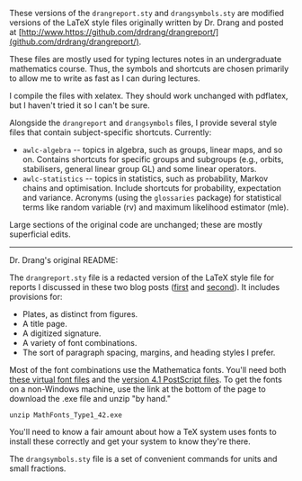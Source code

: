These versions of the `drangreport.sty` and `drangsymbols.sty` are modified versions of the LaTeX style files originally written by Dr. Drang and posted at [http://www.https://github.com/drdrang/drangreport/](github.com/drdrang/drangreport/).

These files are mostly used for typing lectures notes in an undergraduate mathematics course. Thus, the symbols and shortcuts are chosen primarily to allow me to write as fast as I can during lectures.

I compile the files with xelatex. They should work unchanged with pdflatex, but I haven't tried it so I can't be sure.

Alongside the `drangreport` and `drangsymbols` files, I provide several style files that contain subject-specific shortcuts. Currently:

* `awlc-algebra` -- topics in algebra, such as groups, linear maps, and so on. Contains shortcuts for specific groups and subgroups (e.g., orbits, stabilisers, general linear group GL) and some linear operators.
* `awlc-statistics` -- topics in statistics, such as probability, Markov chains and optimisation. Include shortcuts for probability, expectation and variance. Acronyms (using the `glossaries` package) for statistical terms like random variable (rv) and maximum likelihood estimator (mle).

Large sections of the original code are unchanged; these are mostly superficial edits.

<hr />

Dr. Drang's original README:

The `drangreport.sty` file is a redacted version of the LaTeX style file for reports I discussed in these two blog posts ([first][1] and [second][2]). It includes provisions for:

* Plates, as distinct from figures.
* A title page.
* A digitized signature.
* A variety of font combinations.
* The sort of paragraph spacing, margins, and heading styles I prefer.

Most of the font combinations use the Mathematica fonts. You'll need both [these virtual font files][3] and the [version 4.1 PostScript files][4]. To get the fonts on a non-Windows machine, use the link at the bottom of the page to download the .exe file and unzip "by hand."

    unzip MathFonts_Type1_42.exe

You'll need to know a fair amount about how a TeX system uses fonts to install these correctly and get your system to know they're there.

The `drangsymbols.sty` file is a set of convenient commands for units and small fractions.


[1]: http://www.leancrew.com/all-this/2011/04/text-files-and-me-part-3/
[2]: http://www.leancrew.com/all-this/2011/04/text-files-and-me-part-3-5/
[3]: http://library.wolfram.com/infocenter/MathSource/3200/
[4]: http://support.wolfram.com/technotes/fonts/windows/latestfonts.html

